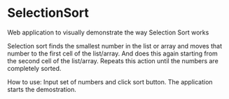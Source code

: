 # SelectionSort
Web application to visually demonstrate the way Selection Sort works

Selection sort finds the smallest number in the list or array and moves that number to the first cell of the list/array. And does this again starting from the second cell of the list/array. Repeats this action until the numbers are completely sorted.

How to use:
Input set of numbers and click sort button. The application starts the demostration.
